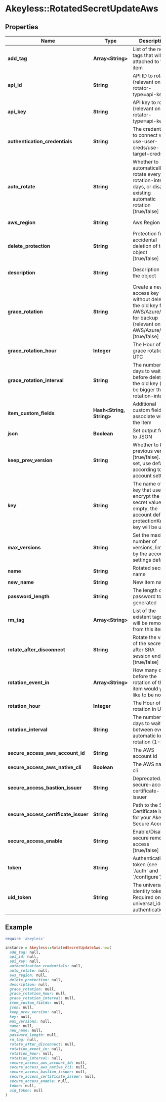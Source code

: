 # Akeyless::RotatedSecretUpdateAws

## Properties

| Name | Type | Description | Notes |
| ---- | ---- | ----------- | ----- |
| **add_tag** | **Array&lt;String&gt;** | List of the new tags that will be attached to this item | [optional] |
| **api_id** | **String** | API ID to rotate (relevant only for rotator-type&#x3D;api-key) | [optional] |
| **api_key** | **String** | API key to rotate (relevant only for rotator-type&#x3D;api-key) | [optional] |
| **authentication_credentials** | **String** | The credentials to connect with use-user-creds/use-target-creds | [optional][default to &#39;use-user-creds&#39;] |
| **auto_rotate** | **String** | Whether to automatically rotate every --rotation-interval days, or disable existing automatic rotation [true/false] | [optional] |
| **aws_region** | **String** | Aws Region | [optional][default to &#39;us-east-2&#39;] |
| **delete_protection** | **String** | Protection from accidental deletion of this object [true/false] | [optional] |
| **description** | **String** | Description of the object | [optional][default to &#39;default_metadata&#39;] |
| **grace_rotation** | **String** | Create a new access key without deleting the old key from AWS/Azure/GCP for backup (relevant only for AWS/Azure/GCP) [true/false] | [optional] |
| **grace_rotation_hour** | **Integer** | The Hour of the grace rotation in UTC | [optional] |
| **grace_rotation_interval** | **String** | The number of days to wait before deleting the old key (must be bigger than rotation-interval) | [optional] |
| **item_custom_fields** | **Hash&lt;String, String&gt;** | Additional custom fields to associate with the item | [optional] |
| **json** | **Boolean** | Set output format to JSON | [optional][default to false] |
| **keep_prev_version** | **String** | Whether to keep previous version [true/false]. If not set, use default according to account settings | [optional] |
| **key** | **String** | The name of a key that used to encrypt the secret value (if empty, the account default protectionKey key will be used) | [optional] |
| **max_versions** | **String** | Set the maximum number of versions, limited by the account settings defaults. | [optional] |
| **name** | **String** | Rotated secret name |  |
| **new_name** | **String** | New item name | [optional] |
| **password_length** | **String** | The length of the password to be generated | [optional] |
| **rm_tag** | **Array&lt;String&gt;** | List of the existent tags that will be removed from this item | [optional] |
| **rotate_after_disconnect** | **String** | Rotate the value of the secret after SRA session ends [true/false] | [optional][default to &#39;false&#39;] |
| **rotation_event_in** | **Array&lt;String&gt;** | How many days before the rotation of the item would you like to be notified | [optional] |
| **rotation_hour** | **Integer** | The Hour of the rotation in UTC | [optional] |
| **rotation_interval** | **String** | The number of days to wait between every automatic key rotation (1-365) | [optional] |
| **secure_access_aws_account_id** | **String** | The AWS account id | [optional] |
| **secure_access_aws_native_cli** | **Boolean** | The AWS native cli | [optional] |
| **secure_access_bastion_issuer** | **String** | Deprecated. use secure-access-certificate-issuer | [optional] |
| **secure_access_certificate_issuer** | **String** | Path to the SSH Certificate Issuer for your Akeyless Secure Access | [optional] |
| **secure_access_enable** | **String** | Enable/Disable secure remote access [true/false] | [optional] |
| **token** | **String** | Authentication token (see &#x60;/auth&#x60; and &#x60;/configure&#x60;) | [optional] |
| **uid_token** | **String** | The universal identity token, Required only for universal_identity authentication | [optional] |

## Example

```ruby
require 'akeyless'

instance = Akeyless::RotatedSecretUpdateAws.new(
  add_tag: null,
  api_id: null,
  api_key: null,
  authentication_credentials: null,
  auto_rotate: null,
  aws_region: null,
  delete_protection: null,
  description: null,
  grace_rotation: null,
  grace_rotation_hour: null,
  grace_rotation_interval: null,
  item_custom_fields: null,
  json: null,
  keep_prev_version: null,
  key: null,
  max_versions: null,
  name: null,
  new_name: null,
  password_length: null,
  rm_tag: null,
  rotate_after_disconnect: null,
  rotation_event_in: null,
  rotation_hour: null,
  rotation_interval: null,
  secure_access_aws_account_id: null,
  secure_access_aws_native_cli: null,
  secure_access_bastion_issuer: null,
  secure_access_certificate_issuer: null,
  secure_access_enable: null,
  token: null,
  uid_token: null
)
```

